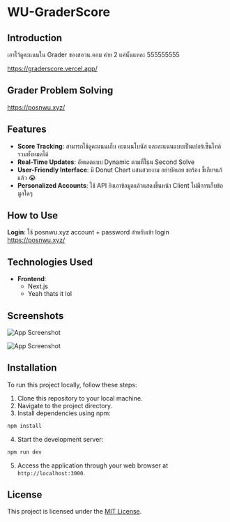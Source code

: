 # WU-GraderScore

## Introduction

เอาไว้ดูคะแนนใน Grader ของสอวน.คอม ค่าย 2 แค่นั้นแหละ 555555555  

https://graderscore.vercel.app/

## Grader Problem Solving
https://posnwu.xyz/

## Features

- **Score Tracking**: สามารถใช้ดูคะแนนเก็บ คะแนนโบนัส และคะแนนแบบเป็นเปอร์เซ็นไทล์รวมทั้งหมดได้
- **Real-Time Updates**: อัพเดตแบบ Dynamic ตามที่ใsน Second Solve 
- **User-Friendly Interface**: มี Donut Chart แสนสวยงาม อย่าบัคเลย ขอร้อง ขี้เกียจแก้แล้ว 😭
- **Personalized Accounts**: ใช้ API ยิงเอาข้อมูลแล้วแสดงขึ้นหน้า Client ไม่มีการเก็บข้อมูลใดๆ

## How to Use

**Login**: ใช้ posnwu.xyz account + password สำหรับเข้า login https://posnwu.xyz/


## Technologies Used

- **Frontend**:
  - Next.js
  - Yeah thats it lol

## Screenshots

![App Screenshot](https://cdn.discordapp.com/attachments/900631639288324109/1201937133921636413/image.png?ex=65cba22f&is=65b92d2f&hm=51fa238844edb1d72d313de786af6379aeb192cfa48adae3ed79567b01954176&)

![App Screenshot](https://cdn.discordapp.com/attachments/900631639288324109/1201937321709273179/image.png?ex=65cba25c&is=65b92d5c&hm=ef5e6acbeefea49ccd11efa1e252ce76b1507872a381193cc93ed8356940da96&)

## Installation

To run this project locally, follow these steps:

1. Clone this repository to your local machine.
2. Navigate to the project directory.
3. Install dependencies using npm:

```bash
npm install
```

4. Start the development server:

```bash
npm run dev
```

5. Access the application through your web browser at `http://localhost:3000`.


## License

This project is licensed under the [MIT License](LICENSE).
